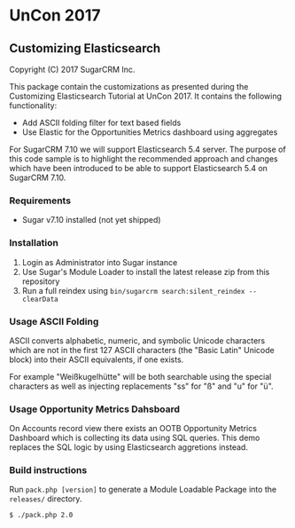 # UnCon 2017

## Customizing Elasticsearch

Copyright (C) 2017 SugarCRM Inc.

This package contain the customizations as presented during the Customizing
Elasticsearch Tutorial at UnCon 2017. It contains the following functionality:
- Add ASCII folding filter for text based fields
- Use Elastic for the Opportunities Metrics dashboard using aggregates

For SugarCRM 7.10 we will support Elasticsearch 5.4 server. The purpose of
this code sample is to highlight the recommended approach and changes which
have been introduced to be able to support Elasticsearch 5.4 on SugarCRM 7.10.

### Requirements
- Sugar v7.10 installed (not yet shipped)

### Installation
1. Login as Administrator into Sugar instance
2. Use Sugar's Module Loader to install the latest release zip from this repository
3. Run a full reindex using `bin/sugarcrm search:silent_reindex --clearData`

### Usage ASCII Folding
ASCII converts alphabetic, numeric, and symbolic Unicode characters which are
not in the first 127 ASCII characters (the "Basic Latin" Unicode block) into
their ASCII equivalents, if one exists.

For example "Weißkugelhütte" will be both searchable using the special
characters as well as injecting replacements "ss" for "ß" and "u" for "ü".

### Usage Opportunity Metrics Dahsboard
On Accounts record view there exists an OOTB Opportunity Metrics Dashboard
which is collecting its data using SQL queries. This demo replaces the SQL
logic by using Elasticsearch aggretions instead.

### Build instructions
Run `pack.php [version]` to generate a Module Loadable Package into the `releases/` directory.

    $ ./pack.php 2.0
